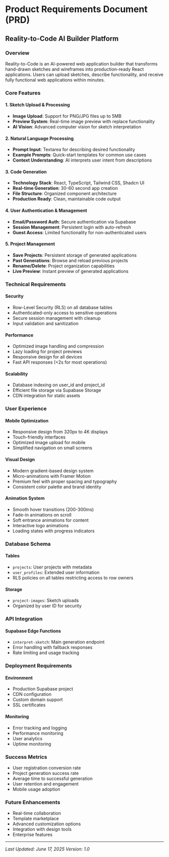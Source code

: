 
# Product Requirements Document (PRD)
## Reality-to-Code AI Builder Platform

### Overview
Reality-to-Code is an AI-powered web application builder that transforms hand-drawn sketches and wireframes into production-ready React applications. Users can upload sketches, describe functionality, and receive fully functional web applications within minutes.

### Core Features

#### 1. Sketch Upload & Processing
- **Image Upload**: Support for PNG/JPG files up to 5MB
- **Preview System**: Real-time image preview with replace functionality
- **AI Vision**: Advanced computer vision for sketch interpretation

#### 2. Natural Language Processing
- **Prompt Input**: Textarea for describing desired functionality
- **Example Prompts**: Quick-start templates for common use cases
- **Context Understanding**: AI interprets user intent from descriptions

#### 3. Code Generation
- **Technology Stack**: React, TypeScript, Tailwind CSS, Shadcn UI
- **Real-time Generation**: 30-60 second app creation
- **File Structure**: Organized component architecture
- **Production Ready**: Clean, maintainable code output

#### 4. User Authentication & Management
- **Email/Password Auth**: Secure authentication via Supabase
- **Session Management**: Persistent login with auto-refresh
- **Guest Access**: Limited functionality for non-authenticated users

#### 5. Project Management
- **Save Projects**: Persistent storage of generated applications
- **Past Generations**: Browse and reload previous projects
- **Rename/Delete**: Project organization capabilities
- **Live Preview**: Instant preview of generated applications

### Technical Requirements

#### Security
- Row-Level Security (RLS) on all database tables
- Authenticated-only access to sensitive operations
- Secure session management with cleanup
- Input validation and sanitization

#### Performance
- Optimized image handling and compression
- Lazy loading for project previews
- Responsive design for all devices
- Fast API responses (<2s for most operations)

#### Scalability
- Database indexing on user_id and project_id
- Efficient file storage via Supabase Storage
- CDN integration for static assets

### User Experience

#### Mobile Optimization
- Responsive design from 320px to 4K displays
- Touch-friendly interfaces
- Optimized image upload for mobile
- Simplified navigation on small screens

#### Visual Design
- Modern gradient-based design system
- Micro-animations with Framer Motion
- Premium feel with proper spacing and typography
- Consistent color palette and brand identity

#### Animation System
- Smooth hover transitions (200-300ms)
- Fade-in animations on scroll
- Soft entrance animations for content
- Interactive logo animations
- Loading states with progress indicators

### Database Schema

#### Tables
- `projects`: User projects with metadata
- `user_profiles`: Extended user information
- RLS policies on all tables restricting access to row owners

#### Storage
- `project-images`: Sketch uploads
- Organized by user ID for security

### API Integration

#### Supabase Edge Functions
- `interpret-sketch`: Main generation endpoint
- Error handling with fallback responses
- Rate limiting and usage tracking

### Deployment Requirements

#### Environment
- Production Supabase project
- CDN configuration
- Custom domain support
- SSL certificates

#### Monitoring
- Error tracking and logging
- Performance monitoring
- User analytics
- Uptime monitoring

### Success Metrics
- User registration conversion rate
- Project generation success rate
- Average time to successful generation
- User retention and engagement
- Mobile usage adoption

### Future Enhancements
- Real-time collaboration
- Template marketplace
- Advanced customization options
- Integration with design tools
- Enterprise features

---

*Last Updated: June 17, 2025*
*Version: 1.0*

